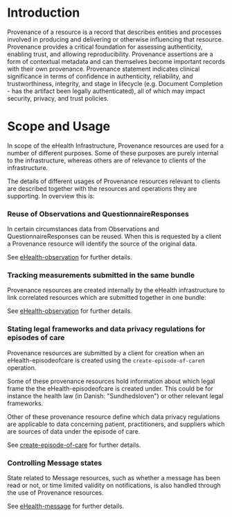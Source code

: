 # Introduction
Provenance of a resource is a record that describes entities and processes involved in producing and delivering or otherwise influencing that resource. Provenance provides a critical foundation for assessing authenticity, enabling trust, and allowing reproducibility. Provenance assertions are a form of contextual metadata and can themselves become important records with their own provenance. Provenance statement indicates clinical significance in terms of confidence in authenticity, reliability, and trustworthiness, integrity, and stage in lifecycle (e.g. Document Completion - has the artifact been legally authenticated), all of which may impact security, privacy, and trust policies.

# Scope and Usage
In scope of the eHealth Infrastructure, Provenance resources are used for a number of different purposes. Some of these purposes are purely internal to the infrastructure, whereas others are of relevance to clients of the infrastructure.

The details of different usages of Provenance resources relevant to clients are described together with the resources and operations they are supporting. In overview this is:

### Reuse of Observations and QuestionnaireResponses
In certain circumstances data from Observations and QuestionnaireResponses can be reused. When this is requested by a client a Provenance resource will identify the source of the original data.

See [eHealth-observation](StructureDefinition-ehealth-observation.html#marking-observations-as-reused) for further details.

### Tracking measurements submitted in the same bundle
Provenance resources are created internally by the eHealth infrastructure to link correlated resources which are submitted together in one bundle:

See [eHealth-observation](StructureDefinition-ehealth-observation.html#marking-resources-submitted-in-same-bundle) for further details.

### Stating legal frameworks and data privacy regulations for episodes of care
Provenance resources are submitted by a client for creation when an eHealth-episodeofcare is created using the `create-episode-of-care`n operation.

Some of these provenance resources hold information about which legal frame the the eHealth-episodeofcare is created under. This could be for instance the health law (in Danish: "Sundhedsloven") or other relevant legal frameworks. 

Other of these provenance resource define which data privacy regulations are applicable to data concerning patient, practitioners, and suppliers which are sources of data under the episode of care.

See [create-episode-of-care](OperationDefinition--s-create-episode-of-care.html) for further details.

### Controlling Message states
State related to Message resources, such as whether a message has been read or not, or time limited validity on notifications, is also handled through the use of Provenance resources.

See [eHealth-message](StructureDefinition-ehealth-message.html) for further details.
